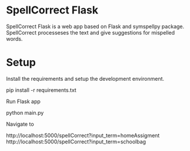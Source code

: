 # SpellCorrect Flask
SpellCorrect Flask is a web app based on Flask and symspellpy package. SpellCorrect processeses the text and give suggestions for mispelled words.

# Setup

Install the requirements and setup the development environment.

pip install -r requirements.txt

Run Flask app

python main.py

Navigate to

http://localhost:5000/spellCorrect?input_term=homeAssigment
http://localhost:5000/spellCorrect?input_term=schoolbag 
